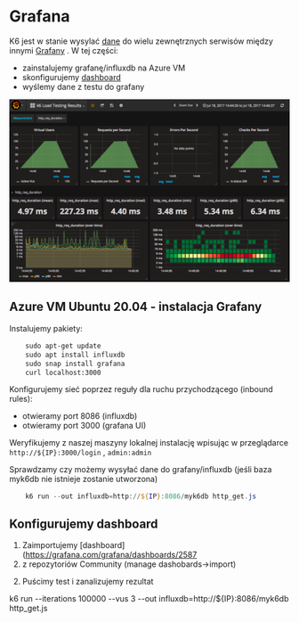 # Grafana

K6 jest w stanie wysylać [dane](https://k6.io/docs/getting-started/results-output/) do wielu zewnętrznych serwisów między innymi [Grafany](https://k6.io/docs/results-visualization/influxdb-+-grafana)
. W tej części:
- zainstalujemy grafanę/influxdb na Azure VM
- skonfigurujemy [dashboard](https://grafana.com/grafana/dashboards/2587)
- wyślemy dane z testu do grafany

![grafana](img/grafana.png)

## Azure VM Ubuntu 20.04 - instalacja Grafany

Instalujemy pakiety:
```shell
    sudo apt-get update
    sudo apt install influxdb
    sudo snap install grafana
    curl localhost:3000
```

Konfigurujemy sieć poprzez reguły dla ruchu przychodzącego (inbound rules):
- otwieramy port 8086 (influxdb)
- otwieramy port 3000 (grafana UI)

Weryfikujemy z naszej maszyny lokalnej instalację wpisując w przeglądarce `http://${IP}:3000/login` , `admin:admin`

Sprawdzamy czy możemy wysyłać dane do grafany/influxdb (jeśli baza myk6db nie istnieje zostanie utworzona)

```powershell
    k6 run --out influxdb=http://${IP}:8086/myk6db http_get.js
```
## Konfigurujemy dashboard

1. Zaimportujemy [dashboard](https://grafana.com/grafana/dashboards/2587
2. z repozytoriów Community (manage dashobards->import)


2) Puścimy test i zanalizujemy rezultat

k6 run --iterations 100000 --vus 3 --out influxdb=http://${IP}:8086/myk6db http_get.js